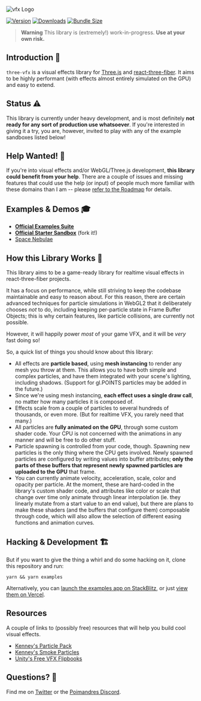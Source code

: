 ![vfx Logo](https://user-images.githubusercontent.com/1061/172030500-4142969b-a0be-403b-94a1-a6d23e20cfa3.png)

[![Version](https://img.shields.io/npm/v/vfx?style=for-the-badge)](https://www.npmjs.com/package/vfx)
[![Downloads](https://img.shields.io/npm/dt/vfx.svg?style=for-the-badge)](https://www.npmjs.com/package/vfx)
[![Bundle Size](https://img.shields.io/bundlephobia/min/vfx?label=bundle%20size&style=for-the-badge)](https://bundlephobia.com/result?p=vfx)

> **Warning**
> This library is (extremely!) work-in-progress. **Use at your own risk.**

## Introduction 👋

`three-vfx` is a visual effects library for [Three.js](https://threejs.org/) and [react-three-fiber](https://github.com/pmndrs/react-three-fiber). It aims to be highly performant (with effects almost entirely simulated on the GPU) and easy to extend.

## Status ⚠️

This library is currently under heavy development, and is most definitely **not ready for any sort of production use whatsoever**. If you're interested in giving it a try, you are, however, invited to play with any of the example sandboxes listed below!

## Help Wanted! 🙏

If you're into visual effects and/or WebGL/Three.js development, **this library could benefit from your help**. There are a couple of issues and missing features that could use the help (or input) of people much more familiar with these domains than I am -- please [refer to the Roadmap](https://github.com/hmans/three-vfx/issues/4) for details.

## Examples & Demos 🎓

- **[Official Examples Suite](https://vfx-examples.vercel.app/)**
- **[Official Starter Sandbox](https://codesandbox.io/s/github/hmans/three-vfx-starter?file=/src/Effect.js)** (fork it!)
- [Space Nebulae](https://codesandbox.io/s/vfx-space-just-the-nebulae-xv9bqm?file=/src/App.js)

## How this Library Works 🥳

This library aims to be a game-ready library for realtime visual effects in react-three-fiber projects.

It has a focus on performance, while still striving to keep the codebase maintainable and easy to reason about. For this reason, there are certain advanced techniques for particle simulations in WebGL2 that it deliberately chooses _not_ to do, including keeping per-particle state in Frame Buffer Objects; this is why certain features, like particle collisions, are currently not possible.

However, it will happily power _most_ of your game VFX, and it will be _very_ fast doing so!

So, a quick list of things you should know about this library:

- All effects are **particle based**, using **mesh instancing** to render any mesh you throw at them. This allows you to have both simple and complex particles, and have them integrated with your scene's lighting, including shadows. (Support for gl.POINTS particles may be added in the future.)
- Since we're using mesh instancing, **each effect uses a single draw call**, no matter how many particles it is composed of.
- Effects scale from a couple of particles to several hundreds of thousands, or even more. (But for realtime VFX, you rarely need that many.)
- All particles are **fully animated on the GPU**, through some custom shader code. Your CPU is not concerned with the animations in any manner and will be free to do other stuff.
- Particle spawning is controlled from your code, though. Spawning new particles is the only thing where the CPU gets involved. Newly spawned particles are configured by writing values into buffer attributes; **only the parts of these buffers that represent newly spawned particles are uploaded to the GPU** that frame.
- You can currently animate velocity, acceleration, scale, color and opacity per particle. At the moment, these are hard-coded in the library's custom shader code, and attributes like color or scale that change over time only animate through linear interpolation (ie. they linearly mutate from a start value to an end value), but there are plans to make these shaders (and the buffers that configure them) composable through code, which will also allow the selection of different easing functions and animation curves.

## Hacking & Development 🏗

But if you want to give the thing a whirl and do some hacking on it, clone this repository and run:

```
yarn && yarn examples
```

Alternatively, you can [launch the examples app on StackBlitz](https://stackblitz.com/github/hmans/three-vfx), or just [view them on Vercel](https://vfx-examples.vercel.app/).

## Resources

A couple of links to (possibly free) resources that will help you build cool visual effects.

- [Kenney's Particle Pack](https://www.kenney.nl/assets/particle-pack)
- [Kenney's Smoke Particles](https://www.kenney.nl/assets/smoke-particles)
- [Unity's Free VFX Flipbooks](https://blog.unity.com/technology/free-vfx-image-sequences-flipbooks)

## Questions? 💬

Find me on [Twitter](https://twitter.com/hmans) or the [Poimandres Discord](https://discord.gg/aAYjm2p7c7).
